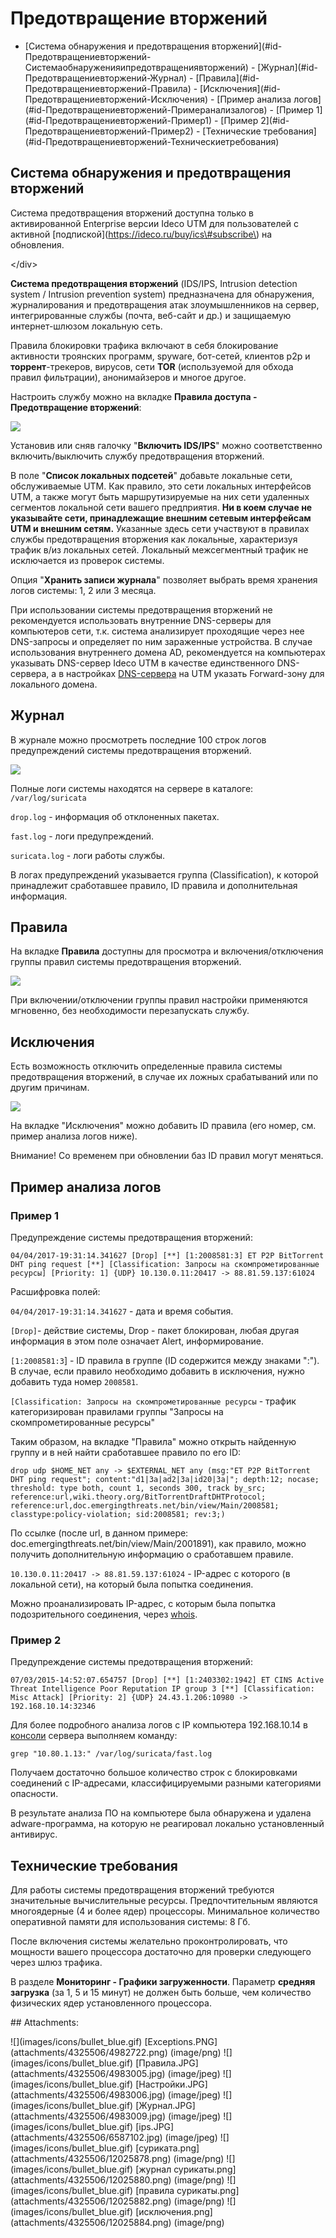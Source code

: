 # Предотвращение вторжений

 - \[Система обнаружения и предотвращения вторжений\]\(\#id-Предотвращениевторжений-Системаобнаруженияипредотвращениявторжений\) - \[Журнал\]\(\#id-Предотвращениевторжений-Журнал\) - \[Правила\]\(\#id-Предотвращениевторжений-Правила\) - \[Исключения\]\(\#id-Предотвращениевторжений-Исключения\) - \[Пример анализа логов\]\(\#id-Предотвращениевторжений-Примеранализалогов\) - \[Пример 1\]\(\#id-Предотвращениевторжений-Пример1\) - \[Пример 2\]\(\#id-Предотвращениевторжений-Пример2\) - \[Технические требования\]\(\#id-Предотвращениевторжений-Техническиетребования\)

## Система обнаружения и предотвращения вторжений

 Система предотвращения вторжений доступна только в активированной Enterprise версии Ideco UTM для пользователей с активной \[подпиской\]\(https://ideco.ru/buy/ics\#subscribe\) на обновления.

&lt;/div&gt;

**Система предотвращения вторжений** \(IDS/IPS, Intrusion detection system / Intrusion prevention system\) предназначена для обнаружения, журналирования и предотвращения атак злоумышленников на сервер, интегрированные службы \(почта, веб-сайт и др.\) и защищаемую интернет-шлюзом локальную сеть.

Правила блокировки трафика включают в себя блокирование активности троянских программ, spyware, бот-сетей, клиентов p2p и **торрент**-трекеров, вирусов, сети **TOR** \(используемой для обхода правил фильтрации\), анонимайзеров и многое другое.

Настроить службу можно на вкладке **Правила доступа - Предотвращение вторжений**:

![](.gitbook/assets/12025878.png)

Установив или сняв галочку "**Включить IDS/IPS**" можно соответственно включить/выключить службу предотвращения вторжений.

В поле "**Список локальных подсетей**" добавьте локальные сети, обслуживаемые UTM. Как правило, это сети локальных интерфейсов UTM, а также могут быть маршрутизируемые на них сети удаленных сегментов локальной сети вашего предприятия. **Ни в коем случае не указывайте сети, принадлежащие внешним сетевым интерфейсам UTM и внешним сетям.** Указанные здесь сети участвуют в правилах службы предотвращения вторжения как локальные, характеризуя трафик в/из локальных сетей. Локальный межсегментный трафик не исключается из проверок системы.

Опция "**Хранить записи журнала**" позволяет выбрать время хранения логов системы: 1, 2 или 3 месяца.

При использовании системы предотвращения вторжений не рекомендуется использовать внутренние DNS-серверы для компьютеров сети, т.к. система анализирует проходящие через нее DNS-запросы и определяет по ним зараженные устройства. В случае использования внутреннего домена AD, рекомендуется на компьютерах указывать DNS-сервер Ideco UTM в качестве единственного DNS-сервера, а в настройках [DNS-сервера](https://github.com/ideco-team/docsUTM/tree/54be5c28981601375569bdca6ef75ead87808b16/DNS/README.md) на UTM указать Forward-зону для локального домена.

## Журнал

В журнале можно просмотреть последние 100 строк логов предупреждений системы предотвращения вторжений.

![](.gitbook/assets/12025880.png)

Полные логи системы находятся на сервере в каталоге: `/var/log/suricata`

`drop.log` - информация об отклоненных пакетах.

`fast.log` - логи предупреждений.

`suricata.log` - логи работы службы.

В логах предупреждений указывается группа \(Classification\), к которой принадлежит сработавшее правило, ID правила и дополнительная информация.

## Правила

На вкладке **Правила** доступны для просмотра и включения/отключения группы правил системы предотвращения вторжений.

![](.gitbook/assets/12025882.png)

При включении/отключении группы правил настройки применяются мгновенно, без необходимости перезапускать службу.

## Исключения

Есть возможность отключить определенные правила системы предотвращения вторжений, в случае их ложных срабатываний или по другим причинам.

![](.gitbook/assets/12025884.png)

На вкладке "Исключения" можно добавить ID правила \(его номер, см. пример анализа логов ниже\).

Внимание! Со временем при обновлении баз ID правил могут меняться.

## Пример анализа логов

### Пример 1

Предупреждение системы предотвращения вторжений:

`04/04/2017-19:31:14.341627 [Drop] [**] [1:2008581:3] ET P2P BitTorrent DHT ping request [**] [Classification: Запросы на скомпрометированные ресурсы] [Priority: 1] {UDP} 10.130.0.11:20417 -> 88.81.59.137:61024`

Расшифровка полей:

`04/04/2017-19:31:14.341627` - дата и время события.

`[Drop]`- действие системы, Drop - пакет блокирован, любая другая информация в этом поле означает Alert, информирование.

`[1:2008581:3`\] - ID правила в группе \(ID содержится между знаками ":"\). В случае, если правило необходимо добавить в исключения, нужно добавить туда номер `2008581`.

`[Classification: Запросы на скомпрометированные ресурсы` - трафик категоризирован правилами группы "Запросы на скомпрометированные ресурсы"

Таким образом, на вкладке "Правила" можно открыть найденную группу и в ней найти сработавшее правило по его ID:

```text
drop udp $HOME_NET any -> $EXTERNAL_NET any (msg:"ET P2P BitTorrent DHT ping request"; content:"d1|3a|ad2|3a|id20|3a|"; depth:12; nocase; threshold: type both, count 1, seconds 300, track by_src;
reference:url,wiki.theory.org/BitTorrentDraftDHTProtocol; reference:url,doc.emergingthreats.net/bin/view/Main/2008581; classtype:policy-violation; sid:2008581; rev:3;)
```

По ссылке \(после url, в данном примере: doc.emergingthreats.net/bin/view/Main/2001891\), как правило, можно получить дополнительную информацию о сработавшем правиле.

`10.130.0.11:20417 -> 88.81.59.137:61024` - IP-адрес с которого \(в локальной сети\), на который была попытка соединения.

Можно проанализировать IP-адрес, с которым была попытка подозрительного соединения, через [whois](https://www.nic.ru/whois/).

### Пример 2

Предупреждение системы предотвращения вторжений:

`07/03/2015-14:52:07.654757 [Drop] [**] [1:2403302:1942] ET CINS Active Threat Intelligence Poor Reputation IP group 3 [**] [Classification: Misc Attack] [Priority: 2] {UDP} 24.43.1.206:10980 -> 192.168.10.14:32346`

Для более подробного анализа логов с IP компьютера 192.168.10.14 в [консоли](https://github.com/ideco-team/docsUTM/tree/54be5c28981601375569bdca6ef75ead87808b16/Удаленный_доступ_для_управления_сервером/README.md) сервера выполняем команду:

`grep "10.80.1.13:" /var/log/suricata/fast.log`

Получаем достаточно большое количество строк с блокировками соединений с IP-адресами, классифицируемыми разными категориями опасности.

В результате анализа ПО на компьютере была обнаружена и удалена adware-программа, на которую не реагировал локально установленный антивирус.

## Технические требования

Для работы системы предотвращения вторжений требуются значительные вычислительные ресурсы. Предпочтительным являются многоядерные \(4 и более ядер\) процессоры. Минимальное количество оперативной памяти для использования системы: 8 Гб.

После включения системы желательно проконтролировать, что мощности вашего процессора достаточно для проверки следующего через шлюз трафика.

В разделе **Мониторинг - Графики загруженности**. Параметр **средняя загрузка** \(за 1, 5 и 15 минут\) не должен быть больше, чем количество физических ядер установленного процессора.

 \#\# Attachments:

 !\[\]\(images/icons/bullet\_blue.gif\) \[Exceptions.PNG\]\(attachments/4325506/4982722.png\) \(image/png\) !\[\]\(images/icons/bullet\_blue.gif\) \[Правила.JPG\]\(attachments/4325506/4983005.jpg\) \(image/jpeg\) !\[\]\(images/icons/bullet\_blue.gif\) \[Настройки.JPG\]\(attachments/4325506/4983006.jpg\) \(image/jpeg\) !\[\]\(images/icons/bullet\_blue.gif\) \[Журнал.JPG\]\(attachments/4325506/4983009.jpg\) \(image/jpeg\) !\[\]\(images/icons/bullet\_blue.gif\) \[ips.JPG\]\(attachments/4325506/6587102.jpg\) \(image/jpeg\) !\[\]\(images/icons/bullet\_blue.gif\) \[суриката.png\]\(attachments/4325506/12025878.png\) \(image/png\) !\[\]\(images/icons/bullet\_blue.gif\) \[журнал сурикаты.png\]\(attachments/4325506/12025880.png\) \(image/png\) !\[\]\(images/icons/bullet\_blue.gif\) \[правила сурикаты.png\]\(attachments/4325506/12025882.png\) \(image/png\) !\[\]\(images/icons/bullet\_blue.gif\) \[исключения.png\]\(attachments/4325506/12025884.png\) \(image/png\)

